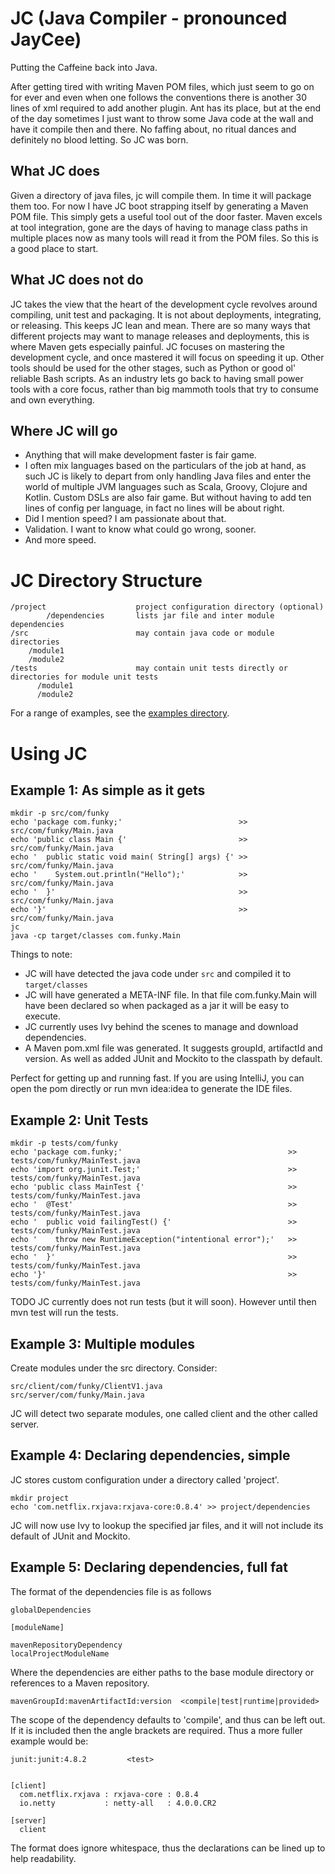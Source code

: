 # JC  (Java Compiler - pronounced JayCee)

Putting the Caffeine back into Java.

After getting tired with writing Maven POM files, which just seem to go on for ever and even when one follows the
conventions there is another 30 lines of xml required to add another plugin.  Ant has its place, but at the end of the
day sometimes I just want to throw some Java code at the wall and have it compile then and there.  No faffing about,
no ritual dances and definitely no blood letting.  So JC was born.


## What JC does

Given a directory of java files, jc will compile them.  In time it will package them too.  For now I have JC
boot strapping itself by generating a Maven POM file.  This simply gets a useful tool out of the door faster.  Maven
excels at tool integration, gone are the days of having to manage class paths in multiple places now as many tools will
read it from the POM files. So this is a good place to start.

## What JC does not do

JC takes the view that the heart of the development cycle revolves around compiling, unit test and packaging.  It is not
about deployments, integrating, or releasing.  This keeps JC lean and mean.  There are so many ways that different
projects may want to manage releases and deployments, this is where Maven gets especially painful.  JC focuses on
mastering the development cycle, and once mastered it will focus on speeding it up.  Other tools should be used for the
other stages, such as Python or good ol' reliable Bash scripts.  As an industry lets go back to having small power tools
with a core focus, rather than big mammoth tools that try to consume and own everything.

## Where JC will go

* Anything that will make development faster is fair game.
* I often mix languages based on the particulars of the job at hand, as such JC is likely to depart from only handling
Java files and enter the world of multiple JVM languages such as Scala, Groovy, Clojure and Kotlin. Custom DSLs
are also fair game. But without having to add ten lines of config per language, in fact no lines will be about right.
* Did I mention speed? I am passionate about that.
* Validation. I want to know what could go wrong, sooner.
* And more speed.


# JC Directory Structure

    /project                    project configuration directory (optional)
            /dependencies       lists jar file and inter module dependencies
    /src                        may contain java code or module directories
        /module1
        /module2
    /tests                      may contain unit tests directly or directories for module unit tests
          /module1
          /module2

For a range of examples, see the [examples directory](examples).


# Using JC

## Example 1: As simple as it gets

    mkdir -p src/com/funky
    echo 'package com.funky;'                          >> src/com/funky/Main.java
    echo 'public class Main {'                         >> src/com/funky/Main.java
    echo '  public static void main( String[] args) {' >> src/com/funky/Main.java
    echo '    System.out.println("Hello");'            >> src/com/funky/Main.java
    echo '  }'                                         >> src/com/funky/Main.java
    echo '}'                                           >> src/com/funky/Main.java
    jc
    java -cp target/classes com.funky.Main

Things to note:

* JC will have detected the java code under `src` and compiled it to `target/classes`
* JC will have generated a META-INF file.  In that file com.funky.Main will have been declared so when packaged as a jar it will be easy to execute.
* JC currently uses Ivy behind the scenes to manage and download dependencies.
* A Maven pom.xml file was generated. It suggests groupId, artifactId and version. As well as added JUnit and Mockito to the classpath by default.

Perfect for getting up and running fast.  If you are using IntelliJ, you can open the pom directly or run mvn idea:idea to generate
the IDE files.

## Example 2: Unit Tests

    mkdir -p tests/com/funky
    echo 'package com.funky;'                                     >> tests/com/funky/MainTest.java
    echo 'import org.junit.Test;'                                 >> tests/com/funky/MainTest.java
    echo 'public class MainTest {'                                >> tests/com/funky/MainTest.java
    echo '  @Test'                                                >> tests/com/funky/MainTest.java
    echo '  public void failingTest() {'                          >> tests/com/funky/MainTest.java
    echo '    throw new RuntimeException("intentional error");'   >> tests/com/funky/MainTest.java
    echo '  }'                                                    >> tests/com/funky/MainTest.java
    echo '}'                                                      >> tests/com/funky/MainTest.java

TODO JC currently does not run tests (but it will soon). However until then mvn test will run the tests.



## Example 3: Multiple modules

Create modules under the src directory.  Consider:

    src/client/com/funky/ClientV1.java
    src/server/com/funky/Main.java

JC will detect two separate modules, one called client and the other called server.


## Example 4: Declaring dependencies, simple

JC stores custom configuration under a directory called 'project'.

    mkdir project
    echo 'com.netflix.rxjava:rxjava-core:0.8.4' >> project/dependencies

JC will now use Ivy to lookup the specified jar files, and it will not include its default of JUnit and Mockito.


## Example 5: Declaring dependencies, full fat

The format of the dependencies file is as follows


    globalDependencies

    [moduleName]

    mavenRepositoryDependency
    localProjectModuleName


Where the dependencies are either paths to the base module directory or references to a Maven repository.

    mavenGroupId:mavenArtifactId:version  <compile|test|runtime|provided>

The scope of the dependency defaults to 'compile', and thus can be left out.  If it is included then the angle brackets
are required.  Thus a more fuller example would be:


    junit:junit:4.8.2         <test>


    [client]
      com.netflix.rxjava : rxjava-core : 0.8.4
      io.netty           : netty-all   : 4.0.0.CR2

    [server]
      client

The format does ignore whitespace, thus the declarations can be lined up to help readability.




